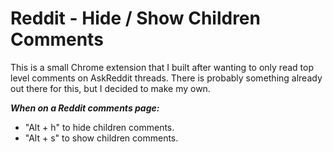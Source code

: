 # Reddit - Hide / Show Children Comments

This is a small Chrome extension that I built after wanting to only read
top level comments on AskReddit threads. 
There is probably something already out there for this, but I decided to make 
my own.

___When on a Reddit comments page:___ 
- "Alt + h" to hide children comments.
- "Alt + s" to show children comments.